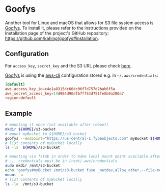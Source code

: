 # Goofys

Another tool for Linux and macOS that allows for S3 file system access is [Goofys](https://github.com/kahing/goofys). To install it, please refer to the instructions provided on the Installation page of the project's GitHub repository: <https://github.com/kahing/goofys#installation>.

## Configuration

For `access_key`, `secret_key` and the S3 URL please check [here](/products/object-storage/#s3-connection-urls).

[Goofys](https://github.com/kahing/goofys) is using the [aws-cli](/docs/products/Object-Storage/Tools/aws-cli) configuration stored e.g. in `~/.aws/credentials`:

```conf
[default]
aws_access_key_id=c4e1a8315dc60dc96f7d757d2bab6f5a
aws_secret_access_key=19d984d90dfb7ff63d751fe8b0a200a7
region=default
```

## Example

```bash
# mounting it once (not available after reboot)
mkdir ${HOME}/s3-bucket
# mount myBucket to ${HOME}/s3-bucket
goofys --endpoint="https://us-central-1.fybeobjects.com" myBucket ${HOME}/s3-bucket
# list contents of myBucket locally
ls -la  ${HOME}/s3-bucket
```

```sh
# mounting via fstab in order to make local mount point available after reboot
# ... credentials must be in /root/.aws/credentials
sudo mkdir /mnt/s3-bucket
echo 'goofys#myBucket /mnt/s3-bucket fuse _netdev,allow_other,--file-mode=0666,--dir-mode=0777,--endpoint=us-central-1.fybeobjects.com 0 0' >> /etc/fstab
mount -a
# list contents of myBucket locally
ls -la  /mnt/s3-bucket
```
